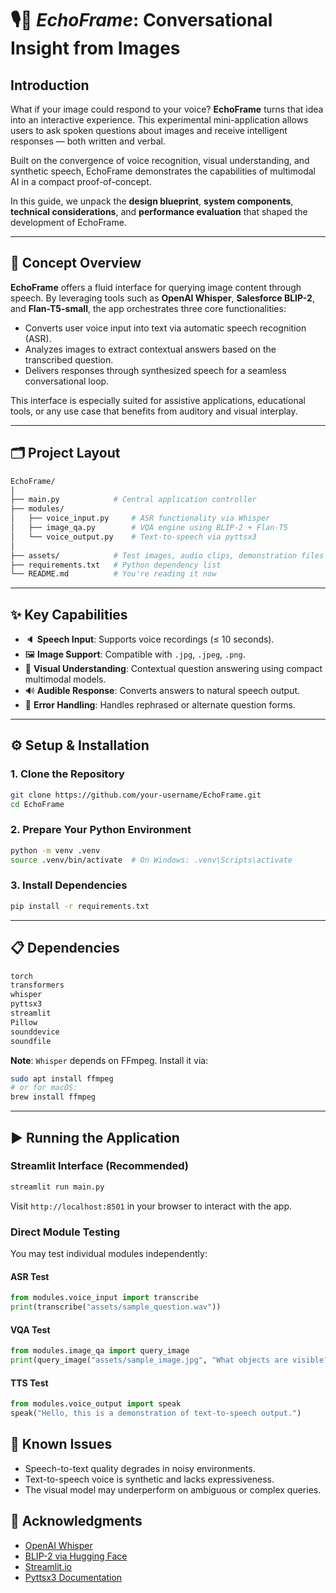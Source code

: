 # 🎙️📸 *EchoFrame*: Conversational Insight from Images

## Introduction

What if your image could respond to your voice? **EchoFrame** turns that idea into an interactive experience. This experimental mini-application allows users to ask spoken questions about images and receive intelligent responses — both written and verbal.

Built on the convergence of voice recognition, visual understanding, and synthetic speech, EchoFrame demonstrates the capabilities of multimodal AI in a compact proof-of-concept.

In this guide, we unpack the **design blueprint**, **system components**, **technical considerations**, and **performance evaluation** that shaped the development of EchoFrame.

---

## 🧭 Concept Overview

**EchoFrame** offers a fluid interface for querying image content through speech. By leveraging tools such as **OpenAI Whisper**, **Salesforce BLIP-2**, and **Flan-T5-small**, the app orchestrates three core functionalities:

* Converts user voice input into text via automatic speech recognition (ASR).
* Analyzes images to extract contextual answers based on the transcribed question.
* Delivers responses through synthesized speech for a seamless conversational loop.

This interface is especially suited for assistive applications, educational tools, or any use case that benefits from auditory and visual interplay.

---

## 🗂️ Project Layout

```bash
EchoFrame/
│
├── main.py            # Central application controller
├── modules/
│   ├── voice_input.py     # ASR functionality via Whisper
│   ├── image_qa.py        # VQA engine using BLIP-2 + Flan-T5
│   └── voice_output.py    # Text-to-speech via pyttsx3
│
├── assets/            # Test images, audio clips, demonstration files
├── requirements.txt   # Python dependency list
└── README.md          # You're reading it now
```

---

## ✨ Key Capabilities

* 🔈 **Speech Input**: Supports voice recordings (≤ 10 seconds).
* 🖼️ **Image Support**: Compatible with `.jpg`, `.jpeg`, `.png`.
* 🧠 **Visual Understanding**: Contextual question answering using compact multimodal models.
* 🔊 **Audible Response**: Converts answers to natural speech output.
* 🧾 **Error Handling**: Handles rephrased or alternate question forms.

---

## ⚙️ Setup & Installation

### 1. Clone the Repository

```bash
git clone https://github.com/your-username/EchoFrame.git
cd EchoFrame
```

### 2. Prepare Your Python Environment

```bash
python -m venv .venv
source .venv/bin/activate  # On Windows: .venv\Scripts\activate
```

### 3. Install Dependencies

```bash
pip install -r requirements.txt
```

---

## 📋 Dependencies

```txt
torch
transformers
whisper
pyttsx3
streamlit
Pillow
sounddevice
soundfile
```

**Note**: `Whisper` depends on FFmpeg. Install it via:

```bash
sudo apt install ffmpeg
# or for macOS:
brew install ffmpeg
```

---

## ▶️ Running the Application

### Streamlit Interface (Recommended)

```bash
streamlit run main.py
```

Visit `http://localhost:8501` in your browser to interact with the app.

### Direct Module Testing

You may test individual modules independently:

#### ASR Test

```python
from modules.voice_input import transcribe
print(transcribe("assets/sample_question.wav"))
```

#### VQA Test

```python
from modules.image_qa import query_image
print(query_image("assets/sample_image.jpg", "What objects are visible?"))
```

#### TTS Test

```python
from modules.voice_output import speak
speak("Hello, this is a demonstration of text-to-speech output.")
```


## 🚧 Known Issues

* Speech-to-text quality degrades in noisy environments.
* Text-to-speech voice is synthetic and lacks expressiveness.
* The visual model may underperform on ambiguous or complex queries.

## 🙏 Acknowledgments

* [OpenAI Whisper](https://github.com/openai/whisper)
* [BLIP-2 via Hugging Face](https://huggingface.co/Salesforce/blip2-flan-t5-small)
* [Streamlit.io](https://streamlit.io/)
* [Pyttsx3 Documentation](https://pyttsx3.readthedocs.io/)
